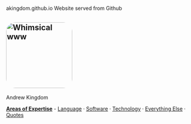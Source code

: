 <!--PYKELET

DESCRIPTION: Website

TITLE:       akingdom.github.io
FILENAME:    README.md
AUTHOR:      Andrew Kingdom

--><script src="scripts/pykelet.js"></script>
<style>
</style>
<h1 id="title"></h1>
<div id="purpose"></div>

akingdom.github.io
Website served from Github


## <img alt="Whimsical www" src="https://akingdom.github.io/images/www-whimsical-cartoonish-illustration-young-boy-dark-opt-.svg" width="180px" height="180px" style="border-radius: 25px;"><br />

Andrew Kingdom

**[Areas of Expertise](#work-i-do)** - [Language](#interests) · [Software](#current-programming-and-markup-languages) · [Technology](#platforms) · [Everything Else](#interests) · [Quotes](#quotes)

<script>
		document.getElementById('purpose').textContent = document.pykelet.comment.DESCRIPTION;
		document.getElementById('title').innerText = document.pykelet.comment.TITLE;
</script>
